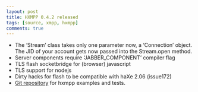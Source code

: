 ```yaml
---
layout: post
title: HXMPP 0.4.2 released
tags: [source, xmpp, hxmpp]
comments: true
---
```

* The ‘Stream’ class takes only one parameter now, a ‘Connection’ object.
 The JID of your account gets now passed into the Stream.open method.
* Server components require ‘JABBER_COMPONENT’ compiler flag
* TLS flash socketbridge for (browser) javascript
* TLS support for nodejs
* Dirty hacks for flash to be compatible with haXe 2.06 (issue172)
* [Git repository](http://github.com/tong/hxmpp.examples) for hxmpp examples and tests.

